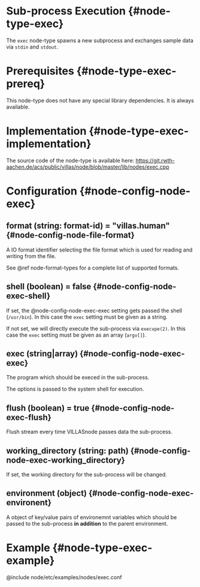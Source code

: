 # Sub-process Execution {#node-type-exec}

The `exec` node-type spawns a new subprocess and exchanges sample data via `stdin` and `stdout`.

# Prerequisites {#node-type-exec-prereq}

This node-type does not have any special library dependencies. It is always available.

# Implementation {#node-type-exec-implementation}

The source code of the node-type is available here:
https://git.rwth-aachen.de/acs/public/villas/node/blob/master/lib/nodes/exec.cpp

# Configuration {#node-config-node-exec}

## format (string: format-id) = "villas.human" {#node-config-node-file-format}

A IO format identifier selecting the file format which is used for reading and writing from the file.

See @ref node-format-types for a complete list of supported formats.

## shell (boolean) = false {#node-config-node-exec-shell}

If set, the @node-config-node-exec-exec setting gets passed the shell (`/usr/bin`). 
In this case the `exec` setting must be given as a string.

If not set, we will directly execute the sub-process via `execvpe(2)`.
In this case the `exec` setting must be given as an array (`argv[]`).

## exec (string|array) {#node-config-node-exec-exec}

The program which should be execed in the sub-process.

The options is passed to the system shell for execution.

## flush (boolean) = true {#node-config-node-exec-flush}

Flush stream every time VILLASnode passes data the sub-process.

## working_directory (string: path) {#node-config-node-exec-working_directory}

If set, the working directory for the sub-process will be changed.

## environment (object) {#node-config-node-exec-environent}

A object of key/value pairs of environemnt variables which should be passed to the sub-process **in addition** to the parent environment.

# Example {#node-type-exec-example}

@include node/etc/examples/nodes/exec.conf
